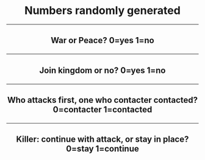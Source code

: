 
<style>

body {

text-align: center;
  
}
  
</style>

<h1>Numbers randomly generated</h1>
  
  <hr>

<h2>War or Peace? 0=yes 1=no</h2>

<h3 id="warOrPeace"></h3>

<script>
document.getElementById("warOrPeace").innerHTML =
Math.floor(Math.random() * 2);
</script>
    
  <hr>
  
<h2>Join kingdom or no? 0=yes 1=no</h2>

<h3 id="joinOrNo"></h3>

<script>
document.getElementById("joinOrNo").innerHTML =
Math.floor(Math.random() * 2);
</script>
    
  <hr>

<h2>Who attacks first, one who contacter contacted? 0=contacter 1=contacted</h2>

<h3 id="whoAttack"></h3>

<script>
document.getElementById("whoAttack").innerHTML =
Math.floor(Math.random() * 2);
</script>

  <hr>

<h2>Killer: continue with attack, or stay in place? 0=stay 1=continue</h2>

<h3 id="killerMoveOrNo"></h3>

<script>
document.getElementById("killerMoveOrNo").innerHTML =
Math.floor(Math.random() * 2);
</script>























